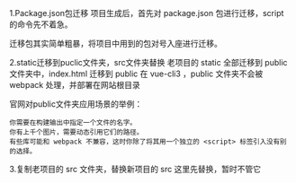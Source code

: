 
1.Package.json包迁移
项目生成后，首先对 package.json 包进行迁移，script 的命令先不着急。

迁移包其实简单粗暴，将项目中用到的包对号入座进行迁移。



2.static迁移到puclic文件夹，src文件夹替换
老项目的 static 全部迁移到 public 文件夹中，index.html 迁移到 public
在 vue-cli3 ，public 文件夹不会被 webpack 处理，并部署在网站根目录

官网对public文件夹应用场景的举例：

    你需要在构建输出中指定一个文件的名字。
    你有上千个图片，需要动态引用它们的路径。
    有些库可能和 webpack 不兼容，这时你除了将其用一个独立的 <script> 标签引入没有别的选择。

3.复制老项目的 src 文件夹，替换新项目的 src
这里先替换，暂时不管它